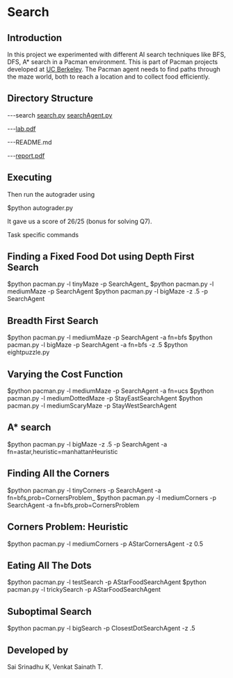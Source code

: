 Search
======================

Introduction
------------

In this project we experimented with different AI search techniques like BFS, DFS, A* search in a Pacman environment. This is part of Pacman projects developed at [UC Berkeley](http://ai.berkeley.edu/project_overview.html). The Pacman agent needs to find paths through the maze world, both to reach a location and to collect food efficiently.

Directory Structure
-------------------

---search
	[search.py](search/search.py)
	[searchAgent.py](search/searchAgent.py)

---[lab.pdf](lab.pdf)

---README.md

---[report.pdf](report.pdf)


Executing
---------

Then run the autograder using

$python autograder.py

It gave us a score of 26/25 (bonus for solving Q7).

Task specific commands

Finding a Fixed Food Dot using Depth First Search
-------------------------------------------------
$python pacman.py -l tinyMaze -p SearchAgent_
$python pacman.py -l mediumMaze -p SearchAgent
$python pacman.py -l bigMaze -z .5 -p SearchAgent

Breadth First Search
--------------------
$python pacman.py -l mediumMaze -p SearchAgent -a fn=bfs
$python pacman.py -l bigMaze -p SearchAgent -a fn=bfs -z .5
$python eightpuzzle.py

Varying the Cost Function
-------------------------
$python pacman.py -l mediumMaze -p SearchAgent -a fn=ucs
$python pacman.py -l mediumDottedMaze -p StayEastSearchAgent
$python pacman.py -l mediumScaryMaze -p StayWestSearchAgent

A* search
---------
$python pacman.py -l bigMaze -z .5 -p SearchAgent -a fn=astar,heuristic=manhattanHeuristic

Finding All the Corners
-----------------------
$python pacman.py -l tinyCorners -p SearchAgent -a fn=bfs,prob=CornersProblem_
$python pacman.py -l mediumCorners -p SearchAgent -a fn=bfs,prob=CornersProblem

Corners Problem: Heuristic
--------------------------
$python pacman.py -l mediumCorners -p AStarCornersAgent -z 0.5

Eating All The Dots
-------------------
$python pacman.py -l testSearch -p AStarFoodSearchAgent
$python pacman.py -l trickySearch -p AStarFoodSearchAgent

Suboptimal Search
-----------------
$python pacman.py -l bigSearch -p ClosestDotSearchAgent -z .5

Developed by
------------
Sai Srinadhu K, Venkat Sainath T.
